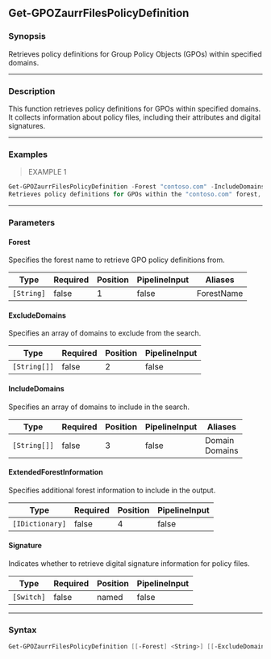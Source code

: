 Get-GPOZaurrFilesPolicyDefinition
---------------------------------

### Synopsis
Retrieves policy definitions for Group Policy Objects (GPOs) within specified domains.

---

### Description

This function retrieves policy definitions for GPOs within specified domains. It collects information about policy files, including their attributes and digital signatures.

---

### Examples
> EXAMPLE 1

```PowerShell
Get-GPOZaurrFilesPolicyDefinition -Forest "contoso.com" -IncludeDomains "domain1", "domain2" -ExcludeDomains "domain3" -Signature
Retrieves policy definitions for GPOs within the "contoso.com" forest, including domains "domain1" and "domain2" while excluding "domain3". Digital signature information is also retrieved.
```

---

### Parameters
#### **Forest**
Specifies the forest name to retrieve GPO policy definitions from.

|Type      |Required|Position|PipelineInput|Aliases   |
|----------|--------|--------|-------------|----------|
|`[String]`|false   |1       |false        |ForestName|

#### **ExcludeDomains**
Specifies an array of domains to exclude from the search.

|Type        |Required|Position|PipelineInput|
|------------|--------|--------|-------------|
|`[String[]]`|false   |2       |false        |

#### **IncludeDomains**
Specifies an array of domains to include in the search.

|Type        |Required|Position|PipelineInput|Aliases           |
|------------|--------|--------|-------------|------------------|
|`[String[]]`|false   |3       |false        |Domain<br/>Domains|

#### **ExtendedForestInformation**
Specifies additional forest information to include in the output.

|Type           |Required|Position|PipelineInput|
|---------------|--------|--------|-------------|
|`[IDictionary]`|false   |4       |false        |

#### **Signature**
Indicates whether to retrieve digital signature information for policy files.

|Type      |Required|Position|PipelineInput|
|----------|--------|--------|-------------|
|`[Switch]`|false   |named   |false        |

---

### Syntax
```PowerShell
Get-GPOZaurrFilesPolicyDefinition [[-Forest] <String>] [[-ExcludeDomains] <String[]>] [[-IncludeDomains] <String[]>] [[-ExtendedForestInformation] <IDictionary>] [-Signature] [<CommonParameters>]
```
